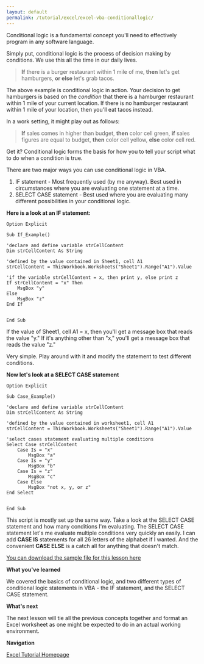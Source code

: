 ```yaml
---
layout: default
permalink: /tutorial/excel/excel-vba-conditionallogic/
---
```


Conditional logic is a fundamental concept you'll need to effectively program in any software language.  

Simply put, conditional logic is the process of decision making by conditions.  We use this all the time in our daily lives.  

> **If** there is a burger restaurant within 1 mile of me, **then** let's get hamburgers, **or else** let's grab tacos. 

The above example is conditional logic in action.  Your decision to get hamburgers is based on the *condition* that there is a hamburger restaurant within 1 mile of your current location.  If there is no hamburger restaurant within 1 mile of your location, then you'll eat tacos instead.  

In a work setting, it might play out as follows: 

> **If** sales comes in higher than budget, **then** color cell green, **if** sales figures are equal to budget, **then** color cell yellow, **else** color cell red.  

Get it?  Conditional logic forms the basis for how you to tell your script what to do when a condition is true. 

There are two major ways you can use conditional logic in VBA. 

1. IF statement - Most frequently used (by me anyway).  Best used in circumstances where you are evaluating one statement at a time.  
2. SELECT CASE statement - Best used where you are evaluating many different possibilities in your conditional logic. 


**Here is a look at an IF statement:**

```
Option Explicit

Sub If_Example()

'declare and define variable strCellContent
Dim strCellContent As String

'defined by the value contained in Sheet1, cell A1
strCellContent = ThisWorkbook.Worksheets("Sheet1").Range("A1").Value

'if the variable strCellContent = x, then print y, else print z
If strCellContent = "x" Then
    MsgBox "y"
Else
    MsgBox "z"
End If


End Sub
``` 

If the value of Sheet1, cell A1 = x, then you'll get a message box that reads the value "y."  If it's anything other than "x," you'll get a message box that reads the value "z."

Very simple. Play around with it and modify the statement to test different conditions. 


**Now let's look at a SELECT CASE statement**

```VBA
Option Explicit

Sub Case_Example()

'declare and define variable strCellContent
Dim strCellContent As String

'defined by the value contained in worksheet1, cell A1
strCellContent = ThisWorkbook.Worksheets("Sheet1").Range("A1").Value

'select cases statement evaluating multiple conditions
Select Case strCellContent
    Case Is = "x"
        MsgBox "a"
    Case Is = "y"
        MsgBox "b"
    Case Is = "z"
        MsgBox "c"
    Case Else
        MsgBox "not x, y, or z"
End Select


End Sub	 
```

This script is mostly set up the same way.  Take a look at the SELECT CASE statement and how many conditions I'm evaluating.  The SELECT CASE statement let's me evaluate multiple conditions very quickly an easily.  I can add **CASE IS** statements for all 26 letters of the alphabet if I wanted.  And the convenient **CASE ELSE** is a catch all for anything that doesn't match.  

[You can download the sample file for this lesson here](/assets/files/Conditional_Logic.xlsm)


**What you've learned**

We covered the basics of conditional logic, and two different types of conditional logic statements in VBA - the IF statement, and the SELECT CASE statement.  

**What's next**

The next lesson will tie all the previous concepts together and format an Excel worksheet as one might be expected to do in an actual working environment. 

**Navigation**

[Excel Tutorial Homepage](/Excel-VBA-Tutorial/)
